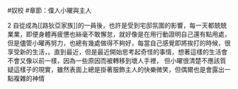 #奴校 #章節：僕人小曜與主人


2
自從成為[[路狄亞家族]]的一員後，也許是受到宅邸氛圍的影響，每一天都兢兢業業，即便身體再疲憊也絲毫不敢懈怠，就好像是在用行動證明自己還有點用處，但是儘管小曜再努力，也總有幾處做得不夠好，每當自己感覺即將挨打的時候，很享受新的生活，。直到最近，但是最近開始思考起奇怪的事情，想著這樣的生活會不會又像以前一樣，因為一些原因而被轉移到壞人手裡， 但小曜很清楚不應該質疑這樣子的現實，雖然表面上總是掛著服飾主人的快樂微笑，但偶爾也是會露出一點複雜的神情